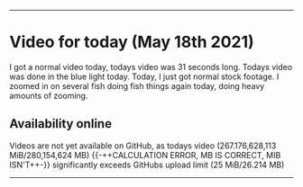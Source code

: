 
***

# Video for today (May 18th 2021)

I got a normal video today, todays video was 31 seconds long. Todays video was done in the blue light today. Today, I just got normal stock footage. I zoomed in on several fish doing fish things again today, doing heavy amounts of zooming. <!-- The fish are still doing well, and I am considering doing something about the other family tank, as it has gone pretty unnoticed by everyone other than the family member who has them. People in the family have been feeding the fish but not logging it, I am taking their word, but I hope to improve the log system. !-->

## Availability online

Videos are not yet available on GitHub, as todays video (267.176,628,113 MiB/280,154,624 MB) {{-++CALCULATION ERROR, MB IS CORRECT, MIB ISN'T++-}} significantly exceeds GitHubs upload limit (25 MiB/26.214 MB)

***

